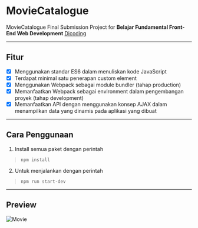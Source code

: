 # MovieCatalogue
MovieCatalogue Final Submission Project for **Belajar Fundamental Front-End Web Development** [Dicoding](https://www.dicoding.com/academies/163 "Belajar Fundamental Front-End Web Development")

---
## Fitur
- [x] Menggunakan standar ES6 dalam menuliskan kode JavaScript
- [x] Terdapat minimal satu penerapan custom element
- [x] Menggunakan Webpack sebagai module bundler (tahap production)
- [x] Memanfaatkan Webpack sebagai environment dalam pengembangan proyek (tahap development)
- [x] Memanfaatkan API dengan menggunakan konsep AJAX dalam menampilkan data yang dinamis pada aplikasi yang dibuat 
--- 
## Cara Penggunaan
1. Install semua paket dengan perintah
> `npm install`

2. Untuk menjalankan dengan perintah 
> `npm run start-dev`
---
## Preview
![Movie](https://user-images.githubusercontent.com/33775307/80742719-0bca4b80-8b46-11ea-8e98-63137972ee59.png)